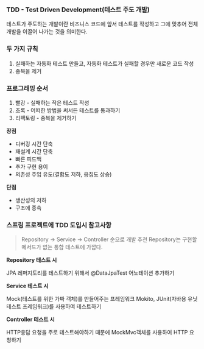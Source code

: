 ### TDD - Test Driven Development(테스트 주도 개발)

테스트가 주도하는 개발이란 비즈니스 코드에 앞서 테스트를 작성하고 그에 맞추어 전체 개발을 이끌어 나가는 것을 의미한다.


### 두 가지 규칙

1. 실패하는 자동화 테스트 만들고, 자동화 테스트가 실패할 경우만 새로운 코드 작성
2. 중복을 제거

### 프로그래밍 순서

1. 빨강 - 실패하는 작은 테스트 작성
2. 초록 - 어떠한 방법을 써서든 테스트를 통과하기
3. 리팩토링 - 중복을 제거하기

**장점**

- 디버깅 시간 단축
- 재설계 시간 단축
- 빠른 피드백
- 추가 구현 용이
- 의존성 주입 유도(결합도 저하, 응집도 상승)

**단점**

- 생산성의 저하
- 구조에 종속

### 스프링 프로젝트에 TDD 도입시 참고사항

>Repository -> Service -> Controller 순으로 개발 추천
Repository는 구현할 메서드가 없는 통합 테스트에 가깝다.

**Repository 테스트 시** 

JPA 레퍼지토리를 테스트하기 위해서 @DataJpaTest 어노테이션 추가하기

**Service 테스트 시**

Mock(테스트를 위한 가짜 객체)를 만들어주는 프레임워크 Mokito, JUnit(자바용 유닛 테스트 프레임워크)를 사용하여 테스트하기

**Controller 테스트 시**

HTTP응답 요청을 주로 테스트해야하기 때문에 MockMvc객체를 사용하여 HTTP 요청하기
